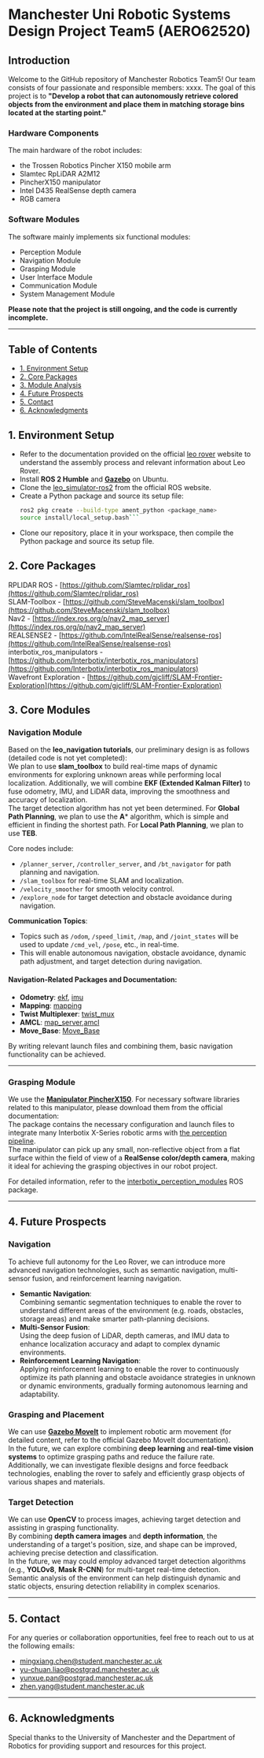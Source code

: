 # Manchester Uni Robotic Systems Design Project Team5 (AERO62520)
## Introduction
Welcome to the GitHub repository of Manchester Robotics Team5!
Our team consists of four passionate and responsible members: xxxx.
The goal of this project is to **"Develop a robot that can autonomously retrieve colored objects from the environment and place them in matching storage bins located at the starting point."**

### Hardware Components
The main hardware of the robot includes:
- the Trossen Robotics Pincher X150 mobile arm  
- Slamtec RpLiDAR A2M12  
- PincherX150 manipulator  
- Intel D435 RealSense depth camera  
- RGB camera  

### Software Modules
The software mainly implements six functional modules:
- Perception Module  
- Navigation Module  
- Grasping Module  
- User Interface Module  
- Communication Module  
- System Management Module
  
**Please note that the project is still ongoing, and the code is currently incomplete.**

---

## Table of Contents
- [1. Environment Setup](#environment-setup)
- [2. Core Packages](#core-packages)
- [3. Module Analysis](#module-analysis)
- [4. Future Prospects](#future-prospects)
- [5. Contact](#contact)
- [6. Acknowledgments](#acknowledgments)

## 1. Environment Setup
- Refer to the documentation provided on the official [leo rover](https://docs.fictionlab.pl/leo-rover) website to understand the assembly process and relevant information about Leo Rover.  
- Install **ROS 2 Humble** and **[Gazebo](https://gazebosim.org/api/gazebo/6.1/install.html)** on Ubuntu.  
- Clone the [leo_simulator-ros2](https://github.com/LeoRover/leo_simulator-ros2) from the official ROS website.  
- Create a Python package and source its setup file:  
   ```bash
   ros2 pkg create --build-type ament_python <package_name>
   source install/local_setup.bash```
- Clone our repository, place it in your workspace, then compile the Python package and source its setup file.

## 2. Core Packages
RPLIDAR ROS - [https://github.com/Slamtec/rplidar_ros](https://github.com/Slamtec/rplidar_ros)  
SLAM-Toolbox - [https://github.com/SteveMacenski/slam_toolbox](https://github.com/SteveMacenski/slam_toolbox)  
Nav2 - [https://index.ros.org/p/nav2_map_server](https://index.ros.org/p/nav2_map_server)  
REALSENSE2 - [https://github.com/IntelRealSense/realsense-ros](https://github.com/IntelRealSense/realsense-ros)  
interbotix_ros_manipulators - [https://github.com/Interbotix/interbotix_ros_manipulators](https://github.com/Interbotix/interbotix_ros_manipulators)  
Wavefront Exploration - [https://github.com/gjcliff/SLAM-Frontier-Exploration](https://github.com/gjcliff/SLAM-Frontier-Exploration)

## 3. Core Modules

### Navigation Module
Based on the **leo_navigation tutorials**, our preliminary design is as follows (detailed code is not yet completed):  
We plan to use **slam_toolbox** to build real-time maps of dynamic environments for exploring unknown areas while performing local localization. Additionally, we will combine **EKF (Extended Kalman Filter)** to fuse odometry, IMU, and LiDAR data, improving the smoothness and accuracy of localization.  
The target detection algorithm has not yet been determined. For **Global Path Planning**, we plan to use the **A*** algorithm, which is simple and efficient in finding the shortest path. For **Local Path Planning**, we plan to use **TEB**.  

Core nodes include:
- `/planner_server`, `/controller_server`, and `/bt_navigator` for path planning and navigation.  
- `/slam_toolbox` for real-time SLAM and localization.  
- `/velocity_smoother` for smooth velocity control.  
- `/explore_node` for target detection and obstacle avoidance during navigation.  

**Communication Topics**:
- Topics such as `/odom`, `/speed_limit`, `/map`, and `/joint_states` will be used to update `/cmd_vel`, `/pose`, etc., in real-time.  
- This will enable autonomous navigation, obstacle avoidance, dynamic path adjustment, and target detection during navigation.  

#### Navigation-Related Packages and Documentation:
- **Odometry**: [ekf](https://wiki.ros.org/robot_localization), [imu](https://wiki.ros.org/imu_filter_madgwick)  
- **Mapping**:  [mapping](https://wiki.ros.org/gmapping)
- **Twist Multiplexer**:  [twist_mux](https://wiki.ros.org/twist_mux)
- **AMCL**:  [map_server](https://wiki.ros.org/twist_mux),[amcl](https://wiki.ros.org/amcl)
- **Move_Base**:  [Move_Base](https://wiki.ros.org/move_base)

By writing relevant launch files and combining them, basic navigation functionality can be achieved.

---

### Grasping Module
We use the **[Manipulator PincherX150](https://docs.trossenrobotics.com/interbotix_xsarms_docs/ros_interface/ros2/software_setup.html)**. For necessary software libraries related to this manipulator, please download them from the official documentation:  
The package contains the necessary configuration and launch files to integrate many Interbotix X-Series robotic arms with [the perception pipeline](https://industrial-training-master.readthedocs.io/en/melodic/_source/session5/Building-a-Perception-Pipeline.html).  
The manipulator can pick up any small, non-reflective object from a flat surface within the field of view of a **RealSense color/depth camera**, making it ideal for achieving the grasping objectives in our robot project.  

For detailed information, refer to the [interbotix_perception_modules](https://github.com/Interbotix/interbotix_ros_toolboxes/tree/humble/interbotix_perception_toolbox/interbotix_perception_modules) ROS package.

---

## 4. Future Prospects

### Navigation
To achieve full autonomy for the Leo Rover, we can introduce more advanced navigation technologies, such as semantic navigation, multi-sensor fusion, and reinforcement learning navigation. 
- **Semantic Navigation**:  
  Combining semantic segmentation techniques to enable the rover to understand different areas of the environment (e.g. roads, obstacles, storage areas) and make smarter path-planning decisions.  
- **Multi-Sensor Fusion**:  
  Using the deep fusion of LiDAR, depth cameras, and IMU data to enhance localization accuracy and adapt to complex dynamic environments.  
- **Reinforcement Learning Navigation**:  
  Applying reinforcement learning to enable the rover to continuously optimize its path planning and obstacle avoidance strategies in unknown or dynamic environments, gradually forming autonomous learning and adaptability.

### Grasping and Placement
We can use **[Gazebo MoveIt](https://github.com/bjsowa/interbotix_ros_arms/tree/master)** to implement robotic arm movement (for detailed content, refer to the official Gazebo MoveIt documentation).  
In the future, we can explore combining **deep learning** and **real-time vision systems** to optimize grasping paths and reduce the failure rate. Additionally, we can investigate flexible designs and force feedback technologies, enabling the rover to safely and efficiently grasp objects of various shapes and materials.

### Target Detection
We can use **OpenCV** to process images, achieving target detection and assisting in grasping functionality.  
By combining **depth camera images** and **depth information**, the understanding of a target's position, size, and shape can be improved, achieving precise detection and classification.  
In the future, we may could employ advanced target detection algorithms (e.g., **YOLOv8**, **Mask R-CNN**) for multi-target real-time detection.  
Semantic analysis of the environment can help distinguish dynamic and static objects, ensuring detection reliability in complex scenarios.

---

## 5. Contact
For any queries or collaboration opportunities, feel free to reach out to us at the following emails:  
- [mingxiang.chen@student.manchester.ac.uk](mailto:mingxiang.chen@student.manchester.ac.uk)  
- [yu-chuan.liao@postgrad.manchester.ac.uk](mailto:yu-chuan.liao@postgrad.manchester.ac.uk)  
- [yunxue.pan@postgrad.manchester.ac.uk](mailto:yunxue.pan@postgrad.manchester.ac.uk)  
- [zhen.yang@student.manchester.ac.uk](mailto:zhen.yang@student.manchester.ac.uk)  

---

## 6. Acknowledgments
Special thanks to the University of Manchester and the Department of Robotics for providing support and resources for this project.

